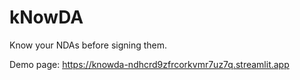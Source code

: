 # kNowDA
Know your NDAs before signing them.

Demo page:
https://knowda-ndhcrd9zfrcorkvmr7uz7q.streamlit.app
